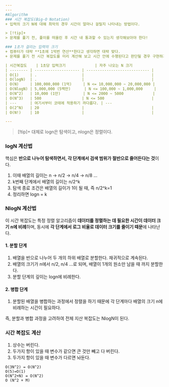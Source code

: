 ```yaml
---
---
#Algorithm
### 시간 복잡도(Big-O Notation)
+ 입력의 크기 N에 대해 최악의 경우 시간이 얼마나 걸릴지 나타내는 방법이다.

> [!tip]+ 
> 문제를 풀기 전, 풀이를 떠올린 후 시간 내 통과할 수 있는지 생각해보아야 한다!

### 1초가 걸리는 입력의 크기
+ 컴퓨터가 대략 **1초에 1억번 연산**한다고 생각하면 대략 맞다.
+ 문제를 풀기 전 시간 복잡도를 미리 계산해 보고 시간 안에 수행된다고 판단될 경우 구현하기!!

| 시간복잡도    | 1초당 입력크기             | 자주 나오는 N 크기                  |
| -------- | -------------------- | ---------------------------- |
| O(1)     | .                    |                              |
| O(logN)  | .                    |                              |
| O(N)     | 100,000,000 (1억)     | N <= 10,000,000 ~ 20,000,000 |
| O(NlogN) | 5,000,000 (5백만)      | N <= 100,000 ~ 1,000,000     |
| O(N^2)   | 10,000 (1만)          | N <= 2000 ~ 5000             |
| O(N^3)   | 500                  | N <= 500                     |
| ---      | 여기서부터 코테에 적용하기 까다롭다. | ---                          |
| O(2^N)   | 20                   |                              |
| O(N!)    | 10                   |                              |

---
```


> [!tip]+ 
> 대체로 logn은 탐색이고, nlogn은 정렬이다.
### logN 계산법
핵심은 **반으로 나누어 탐색하면서, 각 단계에서 검색 범위가 절반으로 줄어든다는 것**이다.
1. 이때 배열의 길이는 n → n/2 → n/4 → n/8 ...
2. k번째 단계에서 배열의 길이는 n/2^k
3. 탐색 종료 조건은 배열의 길이가 1이 될 때, 즉 n/2^k=1
4. 정리하면 logn = k

### NlogN 계산법
이 시간 복잡도는 특정 정렬 알고리즘이 **데이터를 정렬하는 데 필요한 시간이 데이터 크기 n에 비례**하며, 동시에 **각 단계에서 로그 비율로 데이터 크기를 줄이기 때문**에 나타난다.

#### 1. 분할 단계
1. 배열을 반으로 나누어 두 개의 하위 배열로 분할한다. 재귀적으로 계속된다.
2. 배열의 크기가 n에서 n/2, n/4 ...로 되며, 배열이 1개의 원소만 남을 때 까지 분할한다.
3. 분할 단계의 깊이는 logn에 비례한다.

#### 2. 병합 단계
1. 분할된 배열을 병합하는 과정에서 정렬을 하기 때문에 각 단계마다 배열의 크기 n에 비례하는 시간이 필요하다.

즉, 분할과 병합 과정을 고려하여 전체 지산 복잡도는 NlogN이 된다.
### 시간 복잡도 계산
1. 상수는 버린다.
2. 두가지 항이 있을 때 변수가 같으면 큰 것만 빼고 다 버린다.
3. 두가지 항이 있을 때 변수가 다르면 놔둔다.

```
O(3N^2) = O(N^2)
O(5)=O(1)
O(N^2+N) = O(N^2)
O (N^2 + M)
```
